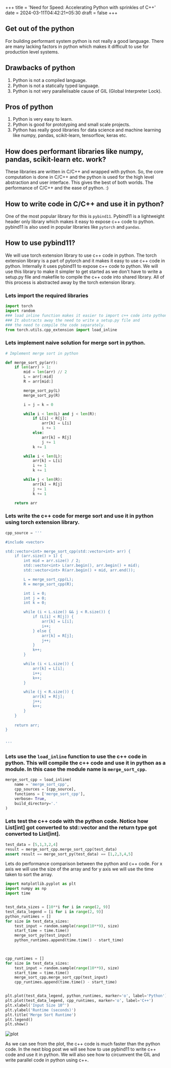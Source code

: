 +++
title = 'Need for Speed: Accelerating Python with sprinkles of C++'
date = 2024-03-11T04:42:21+05:30
draft = false
+++

## Get out of the python
For building performant system python is not really a good language. There are
many lacking factors in python which makes it difficult to use for production
level systems.


## Drawbacks of python
1. Python is not a compiled language.
2. Python is not a statically typed language.
3. Python is not very parallelisable cause of GIL (Global Interpreter Lock).

## Pros of python
1. Python is very easy to learn.
2. Python is good for prototyping and small scale projects.
3. Python has really good libraries for data science and machine learning like 
numpy, pandas, scikit-learn, tensorflow, keras etc.

## How does performant libraries like numpy, pandas, scikit-learn etc. work?
These libraries are written in C/C++ and wrapped with python. So, the core
computation is done in C/C++ and the python is used for the high level
abstraction and user interface.
This gives the best of both worlds. The performance of C/C++ and the ease of
python. :)

## How to write code in C/C++ and use it in python?
One of the most popular library for this is `pybind11`. Pybind11 is a lightweight
header only library which makes it easy to expose c++ code to python.
pybind11 is also used in popular libraries like `pytorch` and `pandas`.




## How to use pybind11?
We will use torch extension library to use c++ code in python. The torch extension
library is a part of pytorch and it makes it easy to use c++ code in python.
Internally it uses pybind11 to expose c++ code to python. We will use this library
to make it simpler to get started as we don't have to write a setup.py file and
makefile to compile the c++ code into shared library. All of this process is abstracted
away by the torch extension library.


### Lets import the required libraries


```python
import torch
import random
### load inline function makes it easier to import c++ code into python. 
### It abstracts away the need to write a setup.py file and 
### the need to compile the code separately.
from torch.utils.cpp_extension import load_inline
```

### Lets implement naive solution for merge sort in python.



```python
# Implement merge sort in python    

def merge_sort_py(arr):
    if len(arr) > 1:
        mid = len(arr) // 2
        L = arr[:mid]
        R = arr[mid:]

        merge_sort_py(L)
        merge_sort_py(R)

        i = j = k = 0

        while i < len(L) and j < len(R):
            if L[i] < R[j]:
                arr[k] = L[i]
                i += 1
            else:
                arr[k] = R[j]
                j += 1
            k += 1

        while i < len(L):
            arr[k] = L[i]
            i += 1
            k += 1

        while j < len(R):
            arr[k] = R[j]
            j += 1
            k += 1

    return arr
```

### Lets write the c++ code for merge sort and use it in python using torch extension library.



```python
cpp_source = '''

#include <vector>

std::vector<int> merge_sort_cpp(std::vector<int> arr) {
    if (arr.size() > 1) {
        int mid = arr.size() / 2;
        std::vector<int> L(arr.begin(), arr.begin() + mid);
        std::vector<int> R(arr.begin() + mid, arr.end());

        L = merge_sort_cpp(L);
        R = merge_sort_cpp(R);

        int i = 0;
        int j = 0;
        int k = 0;

        while (i < L.size() && j < R.size()) {
            if (L[i] < R[j]) {
                arr[k] = L[i];
                i++;
            } else {
                arr[k] = R[j];
                j++;
            }
            k++;
        }

        while (i < L.size()) {
            arr[k] = L[i];
            i++;
            k++;
        }

        while (j < R.size()) {
            arr[k] = R[j];
            j++;
            k++;
        }
    }
    
    return arr;
}


'''
```

### Lets use the `load_inline` function to use the c++ code in python. This will compile the c++ code and use it in python as a module. In this case the module name is `merge_sort_cpp`.

```python
merge_sort_cpp = load_inline(
    name = 'merge_sort_cpp',
    cpp_sources = [cpp_source],
    functions = ['merge_sort_cpp'],
    verbose= True,
    build_directory='.'
)
```

### Lets test the c++ code with the python code. Notice how List[int] got converted to std::vector<int> and the return type got converted to List[int].

```python
test_data = [5,1,3,2,4]
result = merge_sort_cpp.merge_sort_cpp(test_data)
assert result == merge_sort_py(test_data) == [1,2,3,4,5]
```

Lets do performance comparison between the python and c++ code.
For x axis we will use the size of the array and for y axis we will use the time
taken to sort the array.


```python
import matplotlib.pyplot as plt
import numpy as np
import time


test_data_sizes = [10**i for i in range(2, 9)]
test_data_legend = [i for i in range(2, 9)]
python_runtimes = []
for size in test_data_sizes:
    test_input = random.sample(range(10**9), size)
    start_time = time.time()
    merge_sort_py(test_input)
    python_runtimes.append(time.time() - start_time)

    

cpp_runtimes = []
for size in test_data_sizes:
    test_input = random.sample(range(10**9), size)
    start_time = time.time()
    merge_sort_cpp.merge_sort_cpp(test_input)
    cpp_runtimes.append(time.time() - start_time)


plt.plot(test_data_legend, python_runtimes, marker='o', label='Python')
plt.plot(test_data_legend, cpp_runtimes, marker='o', label='C++')
plt.xlabel('Input Size 10^')
plt.ylabel('Runtime (seconds)')
plt.title('Merge Sort Runtime')
plt.legend()
plt.show()

```

![plot](/docs/f00816e7cc168cd244791548e80bae416cba803b.png "### Title")
    

As we can see from the plot, the c++ code is much faster than the python code.
In the next blog post we will see how to use pybind11 to write c++ code and use
it in python. We will also see how to circumvent the GIL and write parallel
code in python using c++.
